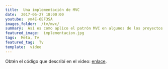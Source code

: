```yaml
---
title:  Una implementación de MVC
date:  2017-06-27 18:00:00
youtube:  ym4E-6EF3SA
images_folder:  /tv/mvc/
summary:  Así es como aplico el patrón MVC en algunos de los proyectos que desarrollo.
featured_image:  implementacion.jpg
tags:  Meta, Tv
featured_tag:  Tv
template:  video
---
```


Obtén el código que describí en el video: <a href="https://github.com/ThatCSharpGuy/agenda-mvc" target="_blank">enlace</a>.